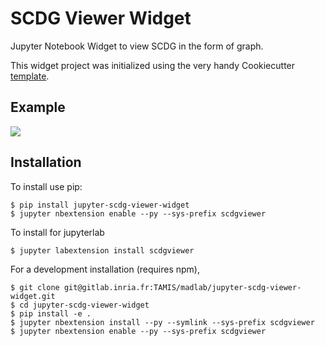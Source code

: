 SCDG Viewer Widget
===============================

Jupyter Notebook Widget to view SCDG in the form of graph.

This widget project was initialized using the very handy Cookiecutter [template](https://github.com/jupyter-widgets/widget-cookiecutter).

Example
------------

![](example.png)

Installation
------------

To install use pip:

    $ pip install jupyter-scdg-viewer-widget
    $ jupyter nbextension enable --py --sys-prefix scdgviewer

To install for jupyterlab

    $ jupyter labextension install scdgviewer

For a development installation (requires npm),

    $ git clone git@gitlab.inria.fr:TAMIS/madlab/jupyter-scdg-viewer-widget.git
    $ cd jupyter-scdg-viewer-widget
    $ pip install -e .
    $ jupyter nbextension install --py --symlink --sys-prefix scdgviewer
    $ jupyter nbextension enable --py --sys-prefix scdgviewer
